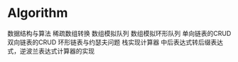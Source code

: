 # Algorithm
数据结构与算法
   稀疏数组转换
   数组模拟队列
   数组模拟环形队列
   单向链表的CRUD
   双向链表的CRUD
   环形链表与约瑟夫问题
   栈实现计算器
   中后表达式转后缀表达式，逆波兰表达式计算器的实现
